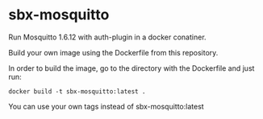 # sbx-mosquitto
Run Mosquitto 1.6.12 with auth-plugin in a docker conatiner.

Build your own image using the Dockerfile from this repository.

In order to build the image, go to the directory with the Dockerfile and just run:

<code>docker build -t sbx-mosquitto:latest .</code>

You can use your own tags instead of sbx-mosquitto:latest
